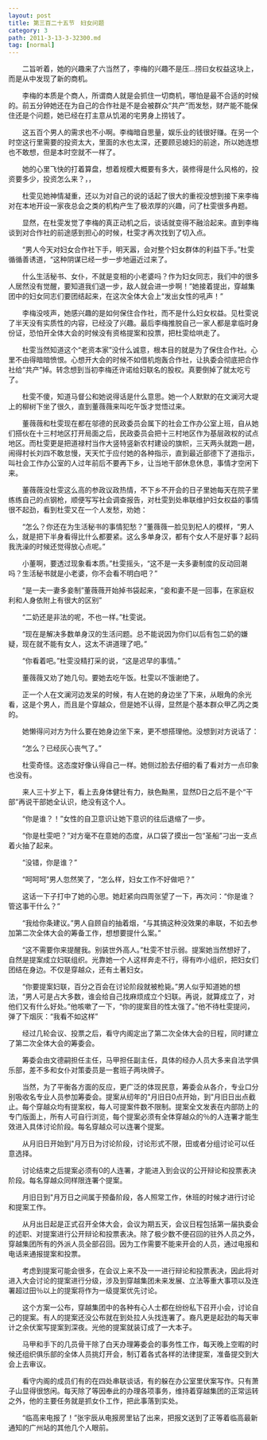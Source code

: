 ```yaml
---
layout: post
title: 第三百二十五节　妇女问题
category: 3
path: 2011-3-13-3-32300.md
tag: [normal]
---
```


　　二旨听着，她的兴趣来了六当然了，李梅的兴趣不是压…捞曰女权益这块上，而是从中发现了新的商机。

　　李梅的本质是个商人，所谓商人就是会抓住一切商机，哪怕是最不合适的时候的。前五分钟她还在为自己的合作社是不是会被群众“共产”而发愁，财产能不能保住还是个问题，她已经在打主意从饥渴的宅男身上捞钱了。

　　这五百个男人的需求也不小啊。李梅暗自思量，娱乐业的钱很好赚。在另一个时空这行里需要的投资太大，里面的水也太深，还要顾忌媳妇的前途，所以她连想也不敢想，但是本时空就不一样了。

　　她的心里飞快的打着算盘，想着规模大概要有多大，装修得是什么风格的，投资要多少，投资怎么来？，，

　　杜雯见她神情凝重，还以为对自己的说的话起了很大的重视没想到接下来李梅对在本地开设一家夜总会之类的机构产生了极浓厚的兴趣，问了杜雯很多冉题。

　　显然，在杜雯发觉了李梅的真正动机之后，谈话就变得不融洽起来。直到李梅谈到对合作社的前途感到担心的时候，杜雯才再次找到了切入点。

　　“男人今天对妇女合作社下手，明天嚣，会对整个妇女群体的利益下手。”杜雯循循善诱道，“这种阴谋已经一步一步地逼近过来了。

　　什么生活秘书、女仆，不就是变相的小老婆吗？作为妇女同志，我们中的很多人居然没有觉醒，要知道我们退一步，敌人就会进一步啊！”她接着提出，穿越集团中的妇女同志们要团结起来，在这次全体大会上“发出女性的吼声！”

　　李梅没吱声，她感兴趣的是如何保住合作社，而不是什么妇女权益。见杜雯说了半天没有实质性的内容，已经没了兴趣。最后李梅推脱自己一家人都是拿临时身份证，恐怕开全体大会的时候没有资格提案和投票，把杜雯给哄走了。

　　杜雯当然知道这个“老资本家”没什么诚意，根本目的就是为了保住合作社。心里不由得暗暗愤恨。心想开大会的时候不如借机炮轰合作社，让执委会彻底把合作社给“共产”掉。转念想到当初李梅还许诺给妇联名的股权。真要倒掉了就太吃亏了。

　　杜雯不傻，知道马督公和她说得话是什么意思。她一个人默默的在文澜河大堤上的柳树下坐了很久，直到董薇薇来叫吃午饭才觉悟过来。

　　董薇薇和杜雯现在都在邬德的民政委员会属下的社会工作办公室上班，自从她们搭伙在十三村地区打开局面之后，民政委员会把十三村地区作为基层政权的试点地区。而杜雯更是把道禄村当作大竖特竖新农村建设的旗帜，三天两头就跑一趟，闹得村长刘四不敢怠慢，天天忙于应付她的各种指示，直到最近部德下了道指示，叫社会工作办公室的人过年前后不要再下乡，让当地干部休息休息，事情才空闲下来。

　　董薇薇没杜雯这么高的参政议政热情，不下乡不开会的日子里她每天在院子里练练自己的点钢枪，顺便写写社会调查报告，对杜雯到处串联维护妇女权益的事情很不起劲，看到杜雯又在一个人发愁，劝她：

　　“怎么？你还在为生活秘书的事情犯愁？”董薇薇一脸见到杞人的模样，“男人么，就是把下半身看得比什么都要紧。这么多单身汉，都有个女人不是好事？起码我洗澡的时候还觉得放心点呢。”

　　小董啊，要透过现象看本质。”杜雯摇头，“这不是一夫多妻制度的反动回潮吗？生活秘书就是小老婆，你不会看不明白吧？”

　　“是一夫一妻多妾制”董薇薇开始掉书袋起来，“妾和妻不是一回事，在家庭权利和人身依附上有很大的区别”

　　“二奶还是非法的呢，不也一样。”杜雯说。

　　“现在是解决多数单身汉的生活问题。总不能说因为你们以后有包二奶的嫌疑，现在就不能有女人，这太不讲道理了吧。”

　　“你看着吧。”杜雯没精打采的说，“这是迟早的事情。”

　　董薇薇又劝了她几句。要她去吃午饭。杜雯以不饿谢绝了。

　　正一个人在文澜河边发呆的时候，有人在她的身边坐了下来，从眼角的余光看，这是个男人，而且是个穿越众，但是她不认得，显然是个基本群众甲乙丙之类的。

　　她懒得问对方为什么要在她身边坐下来，更不想搭理他。没想到对方说话了：

　　“怎么？已经灰心丧气了。”

　　杜雯奇怪。这态度好像认得自己一样。她侧过脸去仔细的看了看对方一点印象也没有。

　　来人三十岁上下，看上去身体健壮有力，肤色黝黑，显然D日之后不是个“干部”再说干部她全认识，绝没有这个人。

　　“你是谁？！”女性的自卫意识让她下意识的往后退缩了一步。

　　“你是杜雯吧？”对方毫不在意她的态度，从口袋了摸出一包“圣船”刁出一支点着火抽了起来。

　　“没错，你是谁？”

　　“呵呵呵”男人忽然笑了，“怎么样，妇女工作不好做吧？”

　　这话一下子打中了她的心思。她赶紧向四周张望了一下，再次问：“你是谁？管这事干什么？”

　　“我给你条建议。”男人自顾自的抽着烟，“与其搞这种没效果的串联，不如去参加第二次全体大会的筹备工作，想想要提什么案。”

　　“这不需要你来提醒我。别装世外高人。”杜雯不甘示弱。提案她当然想好了，自然是提案成立妇联组织。光靠她一个人这样奔走不行，得有咋小组织，把妇女们团结在身边。不仅是穿越众，还有土著妇女。

　　“你要提案妇联，百分之百会在讨论阶段就被枪毙。”男人似乎知道她的想法，“男人可是占大多数，谁会给自己找麻烦成立个妇联。再说，就算成立了，对他们又有什么好处。”他咳嗽了一下，“你的提案目的性太强了。”他不待杜雯提问，弹了下烟灰：“我看不如这样”

　　经过几轮会议、投票之后，看守内阁定出了第二次全体大会的日程，同时建立了第二次全体大会的筹委会。

　　筹委会由文德嗣担任主任，马甲担任副主任，具体的经办人员大多来自法学俱乐部，差不多和女仆对策委员是一套班子两块牌子。

　　当然，为了平衡各方面的反应，更广泛的体现民意，筹委会从各介，专业口分别吸收名专业人员参加筹委会。提案从纫年的"月旧日0点开始，到"月旧日出点截止。每个穿越众均有提案权，每人可提案件数不限制。提案全文发表在内部防上的专门版面上，所有人可自行浏览，每个提案必须有全体穿越众的％的人连署才能生效进入具体讨论阶段。每名穿越众可以连署个提案。

　　从月旧日开始到"月万日为讨论阶段，讨论形式不限，田或者分组讨论可以任意选择。

　　讨论结束之后提案必须有0的人连署，才能进入到会议的公开辩论和投票表决阶段。每名穿越众同样限连署个提案。

　　月旧日到"月万日之间属于预备阶段，各人照常工作，休班的时候才进行讨论和提案工作。

　　从月出日起是正式召开全体大会，会议为期五天，会议日程包括第一届执委会的述职、对提案进行公开辩论和投票表决。除了极少数不便召回的驻外人员之外，穿越集团所有的外派人员全部召回。因为工作需要不能来开会的人员，通过电报和电话来通报提案和投票。

　　考虑到提案可能会很多，在会议上来不及一一进行辩论和投票表决，因此将对进入大会讨论的提案进行分级，涉及到穿越集团未来发展、立法等重大事项以及连署超过田％以上的提案将作为一级提案优先讨论。

　　这个方案一公布，穿越集团中的各种有心人士都在纷纷私下召开小会，讨论自己的提案。有人的提案还没公布就在到处拉人头找连署了。裔凡更是起劲的每天审计之余伏案写提案到深夜。光他的提案就装订成了一大本子。

　　马甲和手下的几员骨干除了白天办理筹委会的事务性工作，每天晚上空暇的时候还组织俱乐部的全体人员挑灯开会，制订着各式各样的法律提案，准备提交到大会上去审议。

　　看守内阁的成员们有的在四处串联谈话，有的躲在办公室里伏案写作。只有萧子山显得很悠闲。每天除了等因奉此的办理各项事务，维持着穿越集团的正常运转之外，他的主要任务就是抓女仆工作，把此事落到实处。

　　“临高来电报了！”张宇辰从电报房里钻了出来，把报文送到了正等着临高最新通知的广州站的其他几个人眼前。